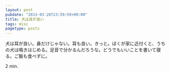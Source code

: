 ```yaml
---
layout: post
pubdate: "2013-03-26T23:59:59+09:00"
title: 犬は耳が良い
tags: misc
pagetype: posts
---
```

犬は耳が良い。鼻だけじゃない。耳も良い。きっと。ぼくが家に近付くと、うちの犬は鳴きはじめる。足音で分かるんだろうな。どうでもいいことを書いて寝る。ご飯も食べずに。

2 min.
